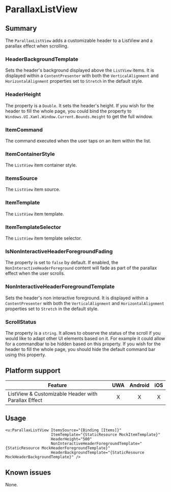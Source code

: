 
# ParallaxListView

## Summary

The `ParallaxListView` adds a customizable header to a ListView and a parallax effect when scrolling.

### HeaderBackgroundTemplate
Sets the header's background displayed above the `ListView` items. It is displayed within a `ContentPresenter` with both the `VerticalAlignment` and `HorizontalAlignment` properties set to `Stretch` in the default style.

### HeaderHeight
The property is a `Double`. It sets the header's height. If you wish for the header to fill the whole page, you could bind the property to `Windows.UI.Xaml.Window.Current.Bounds.Height` to get the full window.

### ItemCommand
The command executed when the user taps on an item within the list.

### ItemContainerStyle
The `ListView` item container style.

### ItemsSource
The `ListView` item source.

### ItemTemplate
The `ListView` item template.

### ItemTemplateSelector
The `ListView` item template selector.

### IsNonInteractiveHeaderForegroundFading
The property is set to `false` by default. If enabled, the `NonInteractiveHeaderForeground` content will fade as part of the parallax effect when the user scrolls. 

### NonInteractiveHeaderForegroundTemplate
Sets the header's non interactive foreground. It is displayed within a `ContentPresenter` with both the `VerticalAlignment` and `HorizontalAlignment` properties set to `Stretch` in the default style.

### ScrollStatus
The property is a `string`. It allows to observe the status of the scroll if you would like to adapt other UI elements based on it. For example it could allow for a commandbar to be hidden based on this property.  If you wish for the header to fill the whole page, you should hide the default command bar using this property.

## Platform support

| Feature                                            | UWA | Android | iOS |
| -------------------------------------------------- |:---:|:-------:|:---:|
| ListView & Customizable Header with Parallax Effect|  X  |    X    |  X  |

## Usage

	<u:ParallaxListView ItemsSource="{Binding [Items]}"
						ItemTemplate="{StaticResource MockItemTemplate}"
						HeaderHeight="500"
						NonInteractiveHeaderForegroundTemplate="{StaticResource MockHeaderForegroundTemplate}"
						HeaderBackgroundTemplate="{StaticResource MockHeaderBackgroundTemplate}" />

## Known issues

None.
